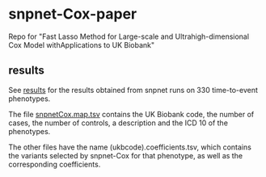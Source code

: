 # snpnet-Cox-paper
Repo for "Fast Lasso Method for Large-scale and Ultrahigh-dimensional Cox Model withApplications to UK Biobank"

## results
See [results](./results) for the results obtained from snpnet runs on 330 time-to-event phenotypes. 

The file [snpnetCox.map.tsv](./results/snpnetCox.map.tsv) contains the UK Biobank code, the number of cases, the number of controls, a description and the ICD 10 of the phenotypes.

The other files have the name (ukbcode).coefficients.tsv, which contains the variants selected by snpnet-Cox for that phenotype, as well as the corresponding coefficients.
